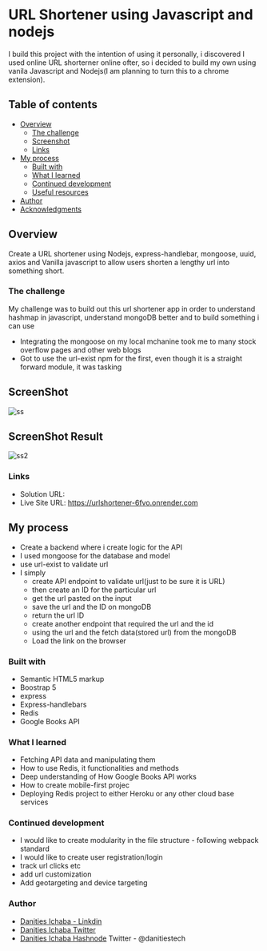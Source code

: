 # URL Shortener using Javascript and nodejs

I build this project with the intention of using it personally, i discovered I used online URL shorterner online ofter, so i decided to build my own using vanila Javascript and Nodejs(I am planning to turn this to a chrome extension).

## Table of contents

- [Overview](#overview)
  - [The challenge](#the-challenge)
  - [Screenshot](#screenshot)
  - [Links](#links)
- [My process](#my-process)
  - [Built with](#built-with)
  - [What I learned](#what-i-learned)
  - [Continued development](#continued-development)
  - [Useful resources](#useful-resources)
- [Author](#author)
- [Acknowledgments](#acknowledgments)

## Overview
Create a URL shortener using Nodejs, express-handlebar, mongoose, uuid, axios and Vanilla javascript  to allow users shorten a lengthy url into something short.


### The challenge

My challenge was to build out this url shortener app in order to understand hashmap in javascript, understand mongoDB better and to build something i can use
- Integrating the mongoose on my local mchanine took me to many stock overflow pages and other web blogs
- Got to use the url-exist npm for the first, even though it is a straight forward module, it was tasking

## ScreenShot
![ss](https://user-images.githubusercontent.com/12422620/236650566-bafc3721-98aa-4a96-a1ef-b48cda89a5ea.png)

## ScreenShot Result

![ss2](https://user-images.githubusercontent.com/12422620/236650578-7eb5d66d-3e51-4fcf-9c8f-90cf875dd241.png)


### Links

- Solution URL: 
- Live Site URL: https://urlshortener-6fvo.onrender.com

## My process
- Create a backend where i create logic for the API
- I used mongoose for the database and model
- use url-exist to validate url
- I simply 
   - create API endpoint to validate url(just to be sure it is URL)
   -  then create an ID for the particular url 
   -  get the url pasted on the input 
   -  save the url and the ID on mongoDB
   -  return the url ID
   -  create another endpoint that required the url and the id
   -  using the url and the fetch data(stored url) from the mongoDB
   -  Load the link on the browser 
### Built with
- Semantic HTML5 markup
- Boostrap 5
- express
- Express-handlebars
- Redis
- Google Books API

### What I learned
- Fetching API data and manipulating them
- How to use Redis, it functionalities and methods
- Deep understanding of How Google Books API works
- How to create mobile-first projec
- Deploying Redis project to either Heroku or any other cloud base services


### Continued development
- I would like to create modularity in the file structure -  following webpack standard
- I would like to create user registration/login
- track url clicks etc
- add url customization
- Add geotargeting and device targeting

### Author
- [Danities Ichaba - Linkdin](https://www.linkedin.com/in/danities-ichaba-50a806171?lipi=urn%3Ali%3Apage%3Ad_flagship3_profile_view_base_contact_details%3Bww5hjSUjT%2BCSaJSXADphiQ%3D%3D)
- [Danities Ichaba Twitter](https://twitter.com/danitiestech)
- [Danities Ichaba Hashnode](https://hashnode.com/@Danities)
Twitter - @danitiestech



